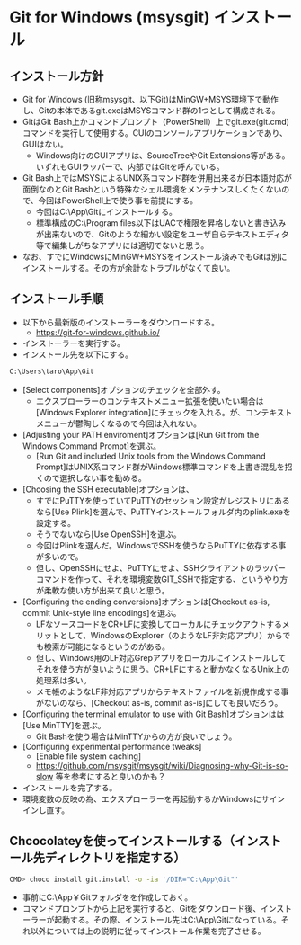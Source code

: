 ﻿# Git for Windows (msysgit) インストール

## インストール方針

- Git for Windows (旧称msysgit、以下Git)はMinGW+MSYS環境下で動作し、Gitの本体であるgit.exeはMSYSコマンド群の1つとして構成される。
- GitはGit Bash上かコマンドプロンプト（PowerShell）上でgit.exe(git.cmd)コマンドを実行して使用する。CUIのコンソールアプリケーションであり、GUIはない。
  - Windows向けのGUIアプリは、SourceTreeやGit Extensions等がある。いずれもGUIラッパーで、内部ではGitを呼んでいる。
- Git Bash上ではMSYSによるUNIX系コマンド群を併用出来るが日本語対応が面倒なのとGit Bashという特殊なシェル環境をメンテナンスしくたくないので、今回はPowerShell上で使う事を前提にする。
  - 今回はC:\App\Gitにインストールする。
  - 標準構成のC:\Program files以下はUACで権限を昇格しないと書き込みが出来ないので、Gitのような細かい設定をユーザ自らテキストエディタ等で編集しがちなアプリには適切でないと思う。
- なお、すでにWindowsにMinGW+MSYSをインストール済みでもGitは別にインストールする。その方が余計なトラブルがなくて良い。

## インストール手順

- 以下から最新版のインストーラーをダウンロードする。
  - https://git-for-windows.github.io/
- インストーラーを実行する。
- インストール先を以下にする。

```bash
C:\Users\taro\App\Git
```

- [Select components]オプションのチェックを全部外す。
  - エクスプローラーのコンテキストメニュー拡張を使いたい場合は[Windows Explorer integration]にチェックを入れる。が、コンテキストメニューが鬱陶しくなるので今回は入れない。
- [Adjusting your PATH enviroment]オプションは[Run Git from the Windows Command Prompt]を選ぶ。
  - [Run Git and included Unix tools from the Windows Command Prompt]はUNIX系コマンド群がWindows標準コマンドを上書き混乱を招くので選択しない事を勧める。
- [Choosing the SSH executable]オプションは、
  - すでにPuTTYを使っていてPuTTYのセッション設定がレジストリにあるなら[Use Plink]を選んで、PuTTYインストールフォルダ内のplink.exeを設定する。
  - そうでないなら[Use OpenSSH]を選ぶ。
  - 今回はPlinkを選んだ。WindowsでSSHを使うならPuTTYに依存する事が多いので。
  - 但し、OpenSSHにせよ、PuTTYにせよ、SSHクライアントのラッパーコマンドを作って、それを環境変数GIT_SSHで指定する、というやり方が柔軟な使い方が出来て良いと思う。
- [Configuring the ending conversions]オプションは[Checkout as-is, commit Unix-style line encodings]を選ぶ。
  - LFなソースコードをCR+LFに変換してローカルにチェックアウトするメリットとして、WindowsのExplorer（のようなLF非対応アプリ）からでも検索が可能になるというのがある。
  - 但し、Windows用のLF対応Grepアプリをローカルにインストールしてそれを使う方が良いように思う。CR+LFにすると動かなくなるUnix上の処理系は多い。
  - メモ帳のようなLF非対応アプリからテキストファイルを新規作成する事がないのなら、[Checkout as-is, commit as-is]にしても良いだろう。
- [Configuring the terminal emulator to use with Git Bash]オプションはは[Use MinTTY]を選ぶ。
  - Git Bashを使う場合はMinTTYからの方が良いでしょう。
- [Configuring experimental performance tweaks]
  - [Enable file system caching]
  - https://github.com/msysgit/msysgit/wiki/Diagnosing-why-Git-is-so-slow 等を参考にすると良いのかも？
- インストールを完了する。
- 環境変数の反映の為、エクスプローラーを再起動するかWindowsにサインインし直す。

## Chcocolateyを使ってインストールする（インストール先ディレクトリを指定する）

```bash
CMD> choco install git.install -o -ia '/DIR="C:\App\Git"'
```

- 事前にC:\App￥Gitフォルダをを作成しておく。
- コマンドプロンプトから上記を実行すると、Gitをダウンロード後、インストーラーが起動する。その際、インストール先はC:\App\Gitになっている。それ以外については上の説明に従ってインストール作業を完了させる。
